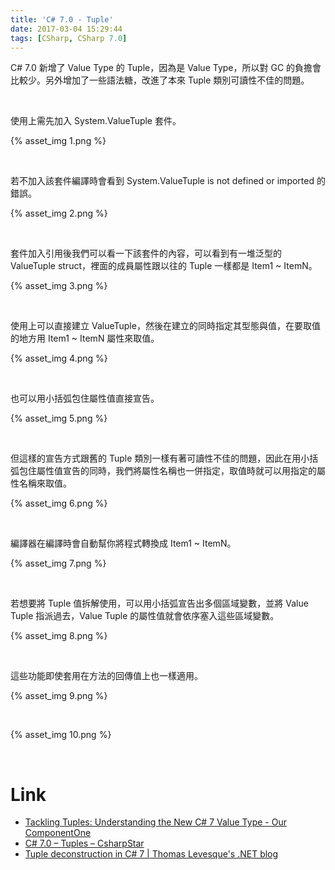 ```yaml
---
title: 'C# 7.0 - Tuple'
date: 2017-03-04 15:29:44
tags: [CSharp, CSharp 7.0]
---
```


C# 7.0 新增了 Value Type 的 Tuple，因為是 Value Type，所以對 GC 的負擔會比較少。另外增加了一些語法糖，改進了本來 Tuple 類別可讀性不佳的問題。  

<!-- More -->

<br/>


使用上需先加入 System.ValueTuple 套件。   

{% asset_img 1.png %}

<br/>


若不加入該套件編譯時會看到 System.ValueTuple is not defined or imported 的錯誤。  

{% asset_img 2.png %}

<br/>


套件加入引用後我們可以看一下該套件的內容，可以看到有一堆泛型的 ValueTuple struct，裡面的成員屬性跟以往的 Tuple 一樣都是 Item1 ~ ItemN。  

{% asset_img 3.png %}

<br/>


使用上可以直接建立 ValueTuple，然後在建立的同時指定其型態與值，在要取值的地方用 Item1 ~ ItemN 屬性來取值。  

{% asset_img 4.png %}

<br/>


也可以用小括弧包住屬性值直接宣告。  

{% asset_img 5.png %}

<br/>


但這樣的宣告方式跟舊的 Tuple 類別一樣有著可讀性不佳的問題，因此在用小括弧包住屬性值宣告的同時，我們將屬性名稱也一併指定，取值時就可以用指定的屬性名稱來取值。  

{% asset_img 6.png %}

<br/>


編譯器在編譯時會自動幫你將程式轉換成 Item1 ~ ItemN。  

{% asset_img 7.png %}

<br/>


若想要將 Tuple 值拆解使用，可以用小括弧宣告出多個區域變數，並將 Value Tuple 指派過去，Value Tuple 的屬性值就會依序塞入這些區域變數。  

{% asset_img 8.png %}

<br/>


這些功能即使套用在方法的回傳值上也一樣適用。  

{% asset_img 9.png %}

<br/>


{% asset_img 10.png %}

<br/>


Link
======
* [Tackling Tuples: Understanding the New C# 7 Value Type - Our ComponentOne](http://our.componentone.com/2017/01/30/tackling-tuples-understanding-the-new-c-7-value-type/)
* [C# 7.0 – Tuples – CsharpStar](http://www.csharpstar.com/csharp-tuples/)
* [Tuple deconstruction in C# 7 | Thomas Levesque's .NET blog](http://www.thomaslevesque.com/2016/08/23/tuple-deconstruction-in-c-7/)
